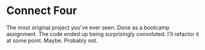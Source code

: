 # Connect Four

The most original project you've ever seen.
Done as a bootcamp assignment.
The code ended up being surprisingly convoluted. I'll refactor it at some point.
Maybe. 
Probably not.